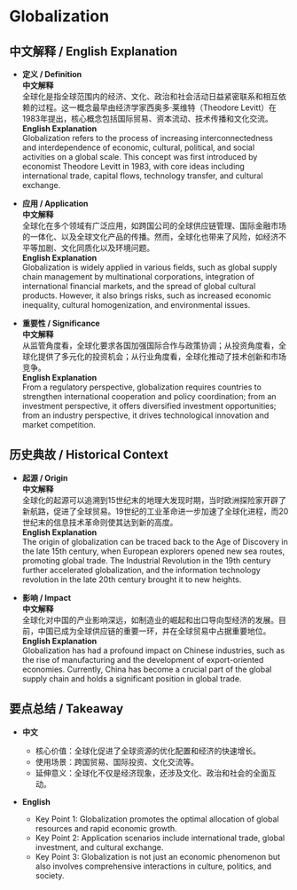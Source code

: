 # Globalization

## 中文解释 / English Explanation

* **定义 / Definition**  
  **中文解释**  
  全球化是指全球范围内的经济、文化、政治和社会活动日益紧密联系和相互依赖的过程。这一概念最早由经济学家西奥多·莱维特（Theodore Levitt）在1983年提出，核心概念包括国际贸易、资本流动、技术传播和文化交流。  
  **English Explanation**  
  Globalization refers to the process of increasing interconnectedness and interdependence of economic, cultural, political, and social activities on a global scale. This concept was first introduced by economist Theodore Levitt in 1983, with core ideas including international trade, capital flows, technology transfer, and cultural exchange.

* **应用 / Application**  
  **中文解释**  
  全球化在多个领域有广泛应用，如跨国公司的全球供应链管理、国际金融市场的一体化、以及全球文化产品的传播。然而，全球化也带来了风险，如经济不平等加剧、文化同质化以及环境问题。  
  **English Explanation**  
  Globalization is widely applied in various fields, such as global supply chain management by multinational corporations, integration of international financial markets, and the spread of global cultural products. However, it also brings risks, such as increased economic inequality, cultural homogenization, and environmental issues.

* **重要性 / Significance**  
  **中文解释**  
  从监管角度看，全球化要求各国加强国际合作与政策协调；从投资角度看，全球化提供了多元化的投资机会；从行业角度看，全球化推动了技术创新和市场竞争。  
  **English Explanation**  
  From a regulatory perspective, globalization requires countries to strengthen international cooperation and policy coordination; from an investment perspective, it offers diversified investment opportunities; from an industry perspective, it drives technological innovation and market competition.

## 历史典故 / Historical Context

* **起源 / Origin**  
  **中文解释**  
  全球化的起源可以追溯到15世纪末的地理大发现时期，当时欧洲探险家开辟了新航路，促进了全球贸易。19世纪的工业革命进一步加速了全球化进程，而20世纪末的信息技术革命则使其达到新的高度。  
  **English Explanation**  
  The origin of globalization can be traced back to the Age of Discovery in the late 15th century, when European explorers opened new sea routes, promoting global trade. The Industrial Revolution in the 19th century further accelerated globalization, and the information technology revolution in the late 20th century brought it to new heights.

* **影响 / Impact**  
  **中文解释**  
  全球化对中国的产业影响深远，如制造业的崛起和出口导向型经济的发展。目前，中国已成为全球供应链的重要一环，并在全球贸易中占据重要地位。  
  **English Explanation**  
  Globalization has had a profound impact on Chinese industries, such as the rise of manufacturing and the development of export-oriented economies. Currently, China has become a crucial part of the global supply chain and holds a significant position in global trade.

## 要点总结 / Takeaway

* **中文**  
  - 核心价值：全球化促进了全球资源的优化配置和经济的快速增长。  
  - 使用场景：跨国贸易、国际投资、文化交流等。  
  - 延伸意义：全球化不仅是经济现象，还涉及文化、政治和社会的全面互动。

* **English**  
  - Key Point 1: Globalization promotes the optimal allocation of global resources and rapid economic growth.  
  - Key Point 2: Application scenarios include international trade, global investment, and cultural exchange.  
  - Key Point 3: Globalization is not just an economic phenomenon but also involves comprehensive interactions in culture, politics, and society.